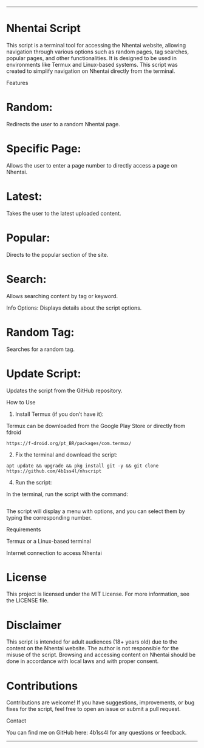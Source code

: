 
---

# Nhentai Script

This script is a terminal tool for accessing the Nhentai website, allowing navigation through various options such as random pages, tag searches, popular pages, and other functionalities. It is designed to be used in environments like Termux and Linux-based systems. This script was created to simplify navigation on Nhentai directly from the terminal.

Features

# Random:
Redirects the user to a random Nhentai page.

# Specific Page:
Allows the user to enter a page number to directly access a page on Nhentai.

# Latest:
Takes the user to the latest uploaded content.

# Popular:
Directs to the popular section of the site.

# Search:
Allows searching content by tag or keyword.

Info Options: Displays details about the script options.

# Random Tag:
Searches for a random tag.

# Update Script:
Updates the script from the GitHub repository.


How to Use

1. Install Termux (if you don’t have it):

Termux can be downloaded from the Google Play Store or directly from fdroid
```ShellSession
https://f-droid.org/pt_BR/packages/com.termux/
```



2. Fix the terminal and download the script:
 ```ShellSession
apt update && upgrade && pkg install git -y && git clone https://github.com/4b1ss4l/nhscript
```

 


4. Run the script:

In the terminal, run the script with the command:

```ShellSession

```


The script will display a menu with options, and you can select them by typing the corresponding number.



Requirements

Termux or a Linux-based terminal

Internet connection to access Nhentai


# License

This project is licensed under the MIT License. For more information, see the LICENSE file.

# Disclaimer

This script is intended for adult audiences (18+ years old) due to the content on the Nhentai website. The author is not responsible for the misuse of the script. Browsing and accessing content on Nhentai should be done in accordance with local laws and with proper consent.

# Contributions

Contributions are welcome! If you have suggestions, improvements, or bug fixes for the script, feel free to open an issue or submit a pull request.

Contact

You can find me on GitHub here: 4b1ss4l for any questions or feedback.


---


